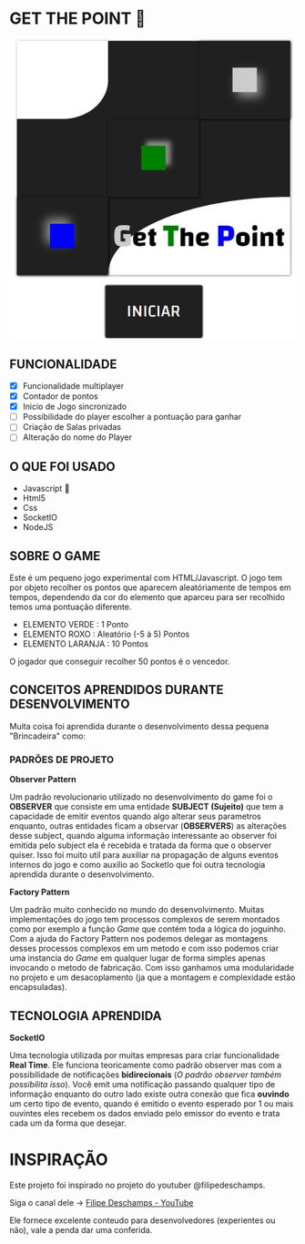 # GET THE POINT :star_struck:

![Game Cover](./get_the_point_cover.jpg)

## FUNCIONALIDADE

- [x] Funcionalidade multiplayer
- [x] Contador de pontos
- [x] Inicio de Jogo sincronizado
- [ ] Possibilidade do player escolher a pontuação para ganhar
- [ ] Criação de Salas privadas
- [ ] Alteração do nome do Player

## O QUE FOI USADO

- Javascript :star_struck:
- Html5
- Css
- SocketIO
- NodeJS

## SOBRE O GAME

Este é um pequeno jogo experimental com HTML/Javascript. O jogo tem por objeto recolher os pontos que aparecem aleatóriamente de tempos em tempos, dependendo da cor do elemento que aparceu para ser recolhido temos uma pontuação diferente.

- ELEMENTO VERDE : 1 Ponto
- ELEMENTO ROXO : Aleatório (-5 à 5) Pontos
- ELEMENTO LARANJA : 10 Pontos

O jogador que conseguir recolher 50 pontos é o vencedor.

## CONCEITOS APRENDIDOS DURANTE DESENVOLVIMENTO

Muita coisa foi aprendida durante o desenvolvimento dessa pequena "Brincadeira" como:

### **PADRÕES DE PROJETO**

**Observer Pattern**

Um padrão revolucionario utilizado no desenvolvimento do game foi o **OBSERVER** que consiste em uma entidade **SUBJECT (Sujeito)** que tem a capacidade de emitir eventos quando algo alterar seus parametros enquanto, outras entidades ficam a observar (**OBSERVERS**) as alterações desse subject, quando alguma informação interessante ao observer foi emitida pelo subject ela é recebida e tratada da forma que o observer quiser. Isso foi muito util para auxiliar na propagação de alguns eventos internos do jogo e como auxilio ao SocketIo que foi outra tecnologia aprendida durante o desenvolvimento.

**Factory Pattern**

Um padrão muito conhecido no mundo do desenvolvimento. Muitas implementações do jogo tem processos complexos de serem montados como por exemplo a função _Game_ que contém toda a lógica do joguinho. Com a ajuda do Factory Pattern nos podemos delegar as montagens desses processos complexos em um metodo e com isso podemos criar uma instancia do _Game_ em qualquer lugar de forma simples apenas invocando o metodo de fabricação. Com isso ganhamos uma modularidade no projeto e um desacoplamento (ja que a montagem e complexidade estão encapsuladas).

## **TECNOLOGIA APRENDIDA**

**SocketIO**

Uma tecnologia utilizada por muitas empresas para criar funcionalidade **Real Time**. Ele funciona teoricamente como padrão observer mas com a possibilidade de notificações **bidirecionais** (_O padrão observer também possibilita isso_). Você emit uma notificação passando qualquer tipo de informação enquanto do outro lado existe outra conexão que fica **ouvindo** um certo tipo de evento, quando é emitido o evento esperado por 1 ou mais ouvintes eles recebem os dados enviado pelo emissor do evento e trata cada um da forma que desejar.

# INSPIRAÇÃO

Este projeto foi inspirado no projeto do youtuber @filipedeschamps.

Siga o canal dele -> [Filipe Deschamps - YouTube](https://www.youtube.com/channel/UCU5JicSrEM5A63jkJ2QvGYw)

Ele fornece excelente conteudo para desenvolvedores (experientes ou não), vale a penda dar uma conferida.
